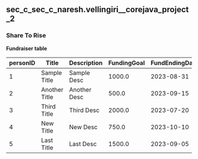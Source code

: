 ## sec_c_sec_c_naresh.vellingiri__corejava_project_2

### Share To Rise

**Fundraiser table**

| personID | Title         | Description   | FundingGoal | FundEndingDate | NoOfDaysRequired |
|----------|---------------|---------------|-------------|----------------|------------------|
| 1        | Sample Title  | Sample Desc   | 1000.0      | 2023-08-31     | 30               |
| 2        | Another Title | Another Desc | 500.0       | 2023-09-15     | 45               |
| 3        | Third Title   | Third Desc   | 2000.0      | 2023-07-20     | 15               |
| 4        | New Title     | New Desc     | 750.0       | 2023-10-10     | 60               |
| 5        | Last Title    | Last Desc    | 1500.0      | 2023-09-05     | 25               |

